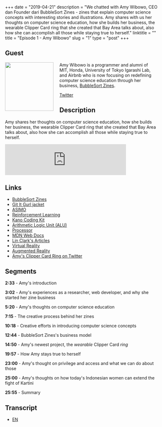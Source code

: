 +++
date = "2019-04-21"
description = "We chatted with Amy Wibowo, CEO dan Founder dari BubbleSort Zines - zines that explain computer science concepts with interesting stories and illustrations. Amy shares with us her thoughts on computer science education, how she builds her business, the wearable Clipper Card ring that she created that Bay Area talks about, also how she can accomplish all those while staying true to herself."
linktitle = ""
title = "Episode 1 - Amy Wibowo"
slug = "1"
type = "post"
+++

## Guest
<img style="float: left; width: 160px; margin-right: 20px;" src="/img/ep1.png">

Amy Wibowo is a programmer and alumni of MIT, Honda, University of Tokyo Igarashi Lab, and Airbnb who is now focusing on redefining computer science education through her business, [BubbleSort Zines](https://shop.bubblesort.io/). 

[Twitter](https://twitter.com/sailorhg)

## Description
Amy shares her thoughts on computer science education, how she builds her business, the wearable Clipper Card ring that she created that Bay Area talks about, also how she can accomplish all those while staying true to herself.

<iframe src="https://anchor.fm/kartini-teknologi/embed/episodes/Episode-1---Tech-Zine-Bersama-Amy-Wibowo-e3pqve" height="102px" width="400px" frameborder="0" scrolling="no"></iframe>

## Links
- [BubbleSort Zines](https://shop.bubblesort.io/)
- [Git It Gurl jacket](https://shop.bubblesort.io/products/git-it-gurl-jacket)
- [ASIMO](https://asimo.honda.com/)
- [Reinforcement Learning](https://skymind.ai/wiki/deep-reinforcement-learning)
- [Kano Coding Kit](https://kano.me/store/row/products/coding-wand)
- [Arithmetic Logic Unit (ALU)](https://en.wikipedia.org/wiki/Arithmetic_logic_unit)
- [Processor](https://en.wikipedia.org/wiki/Processor_(computing))
- [MDN Web Docs](https://developer.mozilla.org/en-US/)
- [Lin Clark's Articles](https://hacks.mozilla.org/author/lclarkmozilla-com/)
- [Virtual Reality](https://en.wikipedia.org/wiki/Virtual_reality)
- [Augmented Reality](https://en.wikipedia.org/wiki/Augmented_reality)
- [Amy's Clipper Card Ring on Twitter](https://twitter.com/sailorhg/status/1114220720949583872)

## Segments
**2:33** - Amy's introduction

**3:02** - Amy's experiences as a researcher, web developer, and why she started her zine business 

**5:20** - Amy's thoughts on computer science education

**7:15** - The creative process behind her zines

**10:18** - Creative efforts in introducing computer science concepts

**12:44** - BubbleSort Zines's business model

**14:50** - Amy's newest project, the *wearable* Clipper Card *ring*

**19:57** - How Amy stays true to herself

**23:00** - Amy's thought on privilege and access and what we can do about those

**25:00** - Amy's thoughts on how today's Indonesian women can extend the fight of Kartini

**25:55** - Summary


## Transcript
- [EN](transcript)